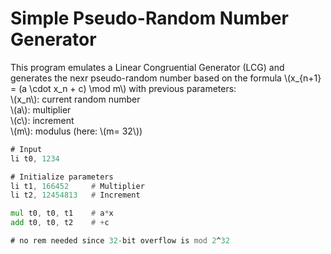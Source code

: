 # Simple Pseudo-Random Number Generator
This program emulates a Linear Congruential Generator (LCG) and generates the nexr pseudo-random number based on the formula \\(x_{n+1} = (a \cdot x_n + c) \mod m\\) with previous parameters: <br>
\\(x_n\\): current random number <br>
\\(a\\): multiplier <br>
\\(c\\): increment <br>
\\(m\\): modulus (here: \\(m= 32\\))
```asm  
# Input
li t0, 1234

# Initialize parameters
li t1, 166452     # Multiplier
li t2, 12454813   # Increment

mul t0, t0, t1    # a*x
add t0, t0, t2    # +c

# no rem needed since 32-bit overflow is mod 2^32

```
